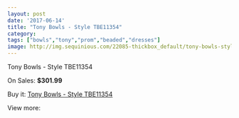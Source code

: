 ```yaml
---
layout: post
date: '2017-06-14'
title: "Tony Bowls - Style TBE11354"
category: 
tags: ["bowls","tony","prom","beaded","dresses"]
image: http://img.sequinious.com/22085-thickbox_default/tony-bowls-style-tbe11354.jpg
---
```

Tony Bowls - Style TBE11354

On Sales: **$301.99**
<a href="https://www.sequinious.com/9865-tony-bowls-style-tbe11354.html"><amp-img layout="responsive" width="600" height="600" src="//img.sequinious.com/22085-thickbox_default/tony-bowls-style-tbe11354.jpg" alt="Tony Bowls - Style TBE11354 0" /></a>

Buy it: [Tony Bowls - Style TBE11354](https://www.sequinious.com/9865-tony-bowls-style-tbe11354.html "Tony Bowls - Style TBE11354")

View more: [](https://www.sequinious.com/- "")
